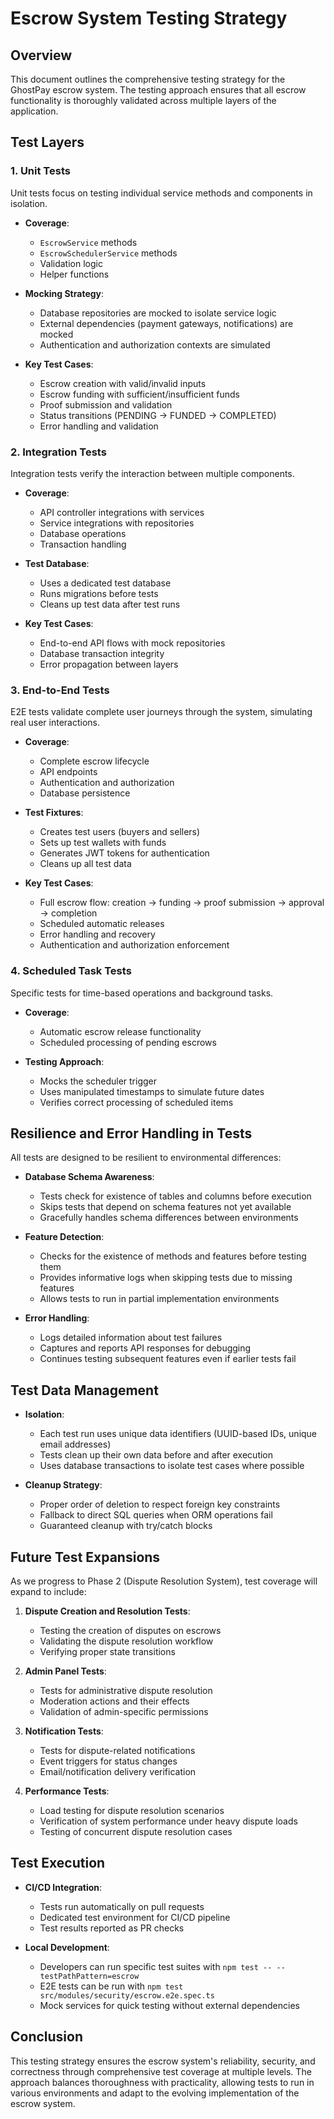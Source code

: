 # Escrow System Testing Strategy

## Overview

This document outlines the comprehensive testing strategy for the GhostPay escrow system. The testing approach ensures that all escrow functionality is thoroughly validated across multiple layers of the application.

## Test Layers

### 1. Unit Tests

Unit tests focus on testing individual service methods and components in isolation.

- **Coverage**:

  - `EscrowService` methods
  - `EscrowSchedulerService` methods
  - Validation logic
  - Helper functions

- **Mocking Strategy**:

  - Database repositories are mocked to isolate service logic
  - External dependencies (payment gateways, notifications) are mocked
  - Authentication and authorization contexts are simulated

- **Key Test Cases**:
  - Escrow creation with valid/invalid inputs
  - Escrow funding with sufficient/insufficient funds
  - Proof submission and validation
  - Status transitions (PENDING → FUNDED → COMPLETED)
  - Error handling and validation

### 2. Integration Tests

Integration tests verify the interaction between multiple components.

- **Coverage**:

  - API controller integrations with services
  - Service integrations with repositories
  - Database operations
  - Transaction handling

- **Test Database**:

  - Uses a dedicated test database
  - Runs migrations before tests
  - Cleans up test data after test runs

- **Key Test Cases**:
  - End-to-end API flows with mock repositories
  - Database transaction integrity
  - Error propagation between layers

### 3. End-to-End Tests

E2E tests validate complete user journeys through the system, simulating real user interactions.

- **Coverage**:

  - Complete escrow lifecycle
  - API endpoints
  - Authentication and authorization
  - Database persistence

- **Test Fixtures**:

  - Creates test users (buyers and sellers)
  - Sets up test wallets with funds
  - Generates JWT tokens for authentication
  - Cleans up all test data

- **Key Test Cases**:
  - Full escrow flow: creation → funding → proof submission → approval → completion
  - Scheduled automatic releases
  - Error handling and recovery
  - Authentication and authorization enforcement

### 4. Scheduled Task Tests

Specific tests for time-based operations and background tasks.

- **Coverage**:

  - Automatic escrow release functionality
  - Scheduled processing of pending escrows

- **Testing Approach**:
  - Mocks the scheduler trigger
  - Uses manipulated timestamps to simulate future dates
  - Verifies correct processing of scheduled items

## Resilience and Error Handling in Tests

All tests are designed to be resilient to environmental differences:

- **Database Schema Awareness**:

  - Tests check for existence of tables and columns before execution
  - Skips tests that depend on schema features not yet available
  - Gracefully handles schema differences between environments

- **Feature Detection**:

  - Checks for the existence of methods and features before testing them
  - Provides informative logs when skipping tests due to missing features
  - Allows tests to run in partial implementation environments

- **Error Handling**:
  - Logs detailed information about test failures
  - Captures and reports API responses for debugging
  - Continues testing subsequent features even if earlier tests fail

## Test Data Management

- **Isolation**:

  - Each test run uses unique data identifiers (UUID-based IDs, unique email addresses)
  - Tests clean up their own data before and after execution
  - Uses database transactions to isolate test cases where possible

- **Cleanup Strategy**:
  - Proper order of deletion to respect foreign key constraints
  - Fallback to direct SQL queries when ORM operations fail
  - Guaranteed cleanup with try/catch blocks

## Future Test Expansions

As we progress to Phase 2 (Dispute Resolution System), test coverage will expand to include:

1. **Dispute Creation and Resolution Tests**:

   - Testing the creation of disputes on escrows
   - Validating the dispute resolution workflow
   - Verifying proper state transitions

2. **Admin Panel Tests**:

   - Tests for administrative dispute resolution
   - Moderation actions and their effects
   - Validation of admin-specific permissions

3. **Notification Tests**:

   - Tests for dispute-related notifications
   - Event triggers for status changes
   - Email/notification delivery verification

4. **Performance Tests**:
   - Load testing for dispute resolution scenarios
   - Verification of system performance under heavy dispute loads
   - Testing of concurrent dispute resolution cases

## Test Execution

- **CI/CD Integration**:

  - Tests run automatically on pull requests
  - Dedicated test environment for CI/CD pipeline
  - Test results reported as PR checks

- **Local Development**:
  - Developers can run specific test suites with `npm test -- --testPathPattern=escrow`
  - E2E tests can be run with `npm test src/modules/security/escrow.e2e.spec.ts`
  - Mock services for quick testing without external dependencies

## Conclusion

This testing strategy ensures the escrow system's reliability, security, and correctness through comprehensive test coverage at multiple levels. The approach balances thoroughness with practicality, allowing tests to run in various environments and adapt to the evolving implementation of the escrow system.
